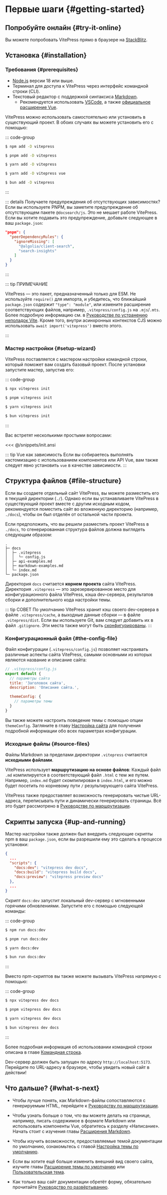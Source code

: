 # Первые шаги {#getting-started}

## Попробуйте онлайн {#try-it-online}

Вы можете попробовать VitePress прямо в браузере на [StackBlitz](https://vitepress.new).

## Установка {#installation}

### Требования {#prerequisites}

- [Node.js](https://nodejs.org/) версии 18 или выше.
- Терминал для доступа к VitePress через интерфейс командной строки (CLI).
- Текстовый редактор с поддержкой синтаксиса [Markdown](https://ru.wikipedia.org/wiki/Markdown).
  - Рекомендуется использовать [VSCode](https://code.visualstudio.com/), а также [официальное расширение Vue](https://marketplace.visualstudio.com/items?itemName=Vue.volar).

VitePress можно использовать самостоятельно или установить в существующий проект. В обоих случаях вы можете установить его с помощью:

::: code-group

```sh [npm]
$ npm add -D vitepress
```

```sh [pnpm]
$ pnpm add -D vitepress
```

```sh [yarn]
$ yarn add -D vitepress
```

```sh [yarn (pnp)]
$ yarn add -D vitepress vue
```

```sh [bun]
$ bun add -D vitepress
```

:::

::: details Получаете предупреждения об отсутствующих зависимостях?
Если вы используете PNPM, вы заметите предупреждение об отсутствующем пакете `@docsearch/js`. Это не мешает работе VitePress. Если вы хотите подавить это предупреждение, добавьте следующее в ваш `package.json`:

```json
"pnpm": {
  "peerDependencyRules": {
    "ignoreMissing": [
      "@algolia/client-search",
      "search-insights"
    ]
  }
}
```

:::

::: tip ПРИМЕЧАНИЕ

VitePress — это пакет, предназначенный только для ESM. Не используйте `require()` для импорта, и убедитесь, что ближайший `package.json` содержит `"type": "module"`, или измените расширение соответствующих файлов, например, `.vitepress/config.js` на `.mjs`/`.mts`. Более подробную информацию см. в [Руководстве по устранению неполадок Vite](https://vitejs.dev/guide/troubleshooting.html#this-package-is-esm-only). Кроме того, внутри асинхронных контекстов CJS можно использовать `await import('vitepress')` вместо этого.

:::

### Мастер настройки {#setup-wizard}

VitePress поставляется с мастером настройки командной строки, который поможет вам создать базовый проект. После установки запустите мастер, запустив его:

::: code-group

```sh [npm]
$ npx vitepress init
```

```sh [pnpm]
$ pnpm vitepress init
```

```sh [yarn]
$ yarn vitepress init
```

```sh [bun]
$ bun vitepress init
```

:::

Вас встретят несколькими простыми вопросами:

<<< @/snippets/init.ansi

::: tip Vue как зависимость
Если вы собираетесь выполнять кастомизацию с использованием компонентов или API Vue, вам также следует явно установить `vue` в качестве зависимости.
:::

## Структура файлов {#file-structure}

Если вы создаете отдельный сайт VitePress, вы можете разместить его в текущей директории (`./`). Однако если вы устанавливаете VitePress в существующий проект вместе с другим исходным кодом, рекомендуется поместить сайт во вложенную директорию (например, `./docs`), чтобы он был отделён от остальной части проекта.

Если предположить, что вы решили разместить проект VitePress в `./docs`, то сгенерированная структура файлов должна выглядеть следующим образом:

```
.
├─ docs
│  ├─ .vitepress
│  │  └─ config.js
│  ├─ api-examples.md
│  ├─ markdown-examples.md
│  └─ index.md
└─ package.json
```

Директория `docs` считается **корнем проекта** сайта VitePress. Директория `.vitepress` — это зарезервированное место для конфигурационного файла VitePress, кэша dev-сервера, результатов сборки и дополнительного кода настройки темы.

::: tip СОВЕТ
По умолчанию VitePress хранит кэш своего dev-сервера в файле `.vitepress/cache`, а выходные данные сборки — в файле `.vitepress/dist`. Если вы используете Git, вам следует добавить их в файл `.gitignore`. Эти места также могут быть [сконфигурированы](../reference/site-config#outdir).
:::

### Конфигурационный файл {#the-config-file}

Файл конфигурации (`.vitepress/config.js`) позволяет настраивать различные аспекты сайта VitePress, самыми основными из которых являются название и описание сайта:

```js
// .vitepress/config.js
export default {
  // параметры сайта
  title: 'Заголовок сайта',
  description: 'Описание сайта.',

  themeConfig: {
    // параметры темы
  }
}
```

Вы также можете настроить поведение темы с помощью опции `themeConfig`. Загляните в главу [Настройка сайта](../reference/site-config) для получения подробной информации обо всех параметрах конфигурации.

### Исходные файлы {#source-files}

Файлы Markdown за пределами директории `.vitepress` считаются **исходными файлами**.

VitePress использует **маршрутизацию на основе файлов**: Каждый файл `.md` компилируется в соответствующий файл `.html` с тем же путем. Например, `index.md` будет скомпилирован в `index.html`, и его можно будет посетить по корневому пути `/` результирующего сайта VitePress.

VitePress также предоставляет возможность генерировать чистые URL-адреса, переписывать пути и динамически генерировать страницы. Всё это будет рассмотрено в [Руководстве по маршрутизации](./routing).

## Скрипты запуска {#up-and-running}

Мастер настройки также должен был внедрить следующие скрипты npm в ваш `package.json`, если вы разрешили ему это сделать в процессе установки:

```json
{
  ...
  "scripts": {
    "docs:dev": "vitepress dev docs",
    "docs:build": "vitepress build docs",
    "docs:preview": "vitepress preview docs"
  },
  ...
}
```

Скрипт `docs:dev` запустит локальный dev-сервер с мгновенными горячими обновлениями. Запустите его с помощью следующей команды:

::: code-group

```sh [npm]
$ npm run docs:dev
```

```sh [pnpm]
$ pnpm run docs:dev
```

```sh [yarn]
$ yarn docs:dev
```

```sh [bun]
$ bun run docs:dev
```

:::

Вместо npm-скриптов вы также можете вызывать VitePress напрямую с помощью:

::: code-group

```sh [npm]
$ npx vitepress dev docs
```

```sh [pnpm]
$ pnpm vitepress dev docs
```

```sh [yarn]
$ yarn vitepress dev docs
```

```sh [bun]
$ bun vitepress dev docs
```

:::

Более подробная информация об использовании командной строки описана в главе [Командная строка](../reference/cli).

Dev-сервер должен быть запущен по адресу `http://localhost:5173`. Перейдите по URL-адресу в браузере, чтобы увидеть новый сайт в действии!

## Что дальше? {#what-s-next}

- Чтобы лучше понять, как Markdown-файлы сопоставляются с генерируемым HTML, перейдите к [Руководству по маршрутизации](./routing).

- Чтобы узнать больше о том, что вы можете делать на странице, например, писать содержимое в формате Markdown или использовать компоненты Vue, обратитесь к разделу «Написание». Начать стоит с изучения главы [Расширения Markdown](./markdown).

- Чтобы изучить возможности, предоставляемые темой документации по умолчанию, ознакомьтесь с главой [Настройка темы по умолчанию](../reference/default-theme-config).

- Если вы хотите ещё больше изменить внешний вид своего сайта, изучите главы [Расширение темы по умолчанию](./extending-default-theme) или [Пользовательская тема](./custom-theme).

- Как только ваш сайт документации обретёт форму, обязательно прочитайте [Руководство по развёртыванию](./deploy).
